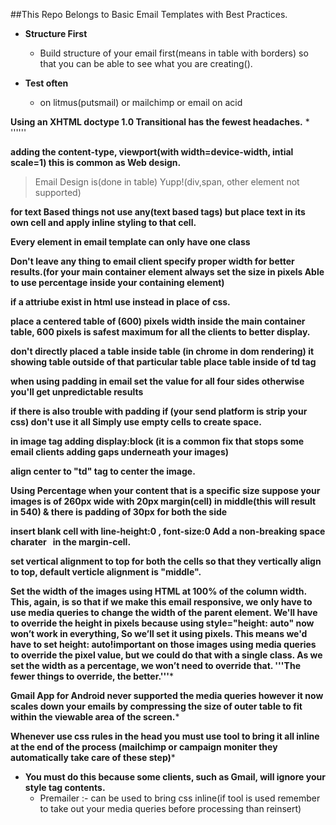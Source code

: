 ##This Repo Belongs to Basic Email Templates with Best Practices.

* **Structure First**
	* Build structure of your email first(means in table with borders) so that you can be able to see what you are creating().

* **Test often**
	* on litmus(putsmail) or mailchimp or email on acid


**Using an XHTML doctype 1.0 Transitional has the fewest headaches.**
	* '''<!DOCTYPE html PUBLIC "-//W3C//DTD XHTML 1.0 Transitional//EN" "http://www.w3.org/TR/xhtml1/DTD/xhtml1-transitional.dtd">'''

**adding the content-type, viewport(with width=device-width, intial scale=1) this is common as Web design.**

> Email Design is(done in table) Yupp!(div,span, other element not supported)

**for text Based things not use any(text based tags) but place text in its own cell and apply inline styling to that cell.**

**Every element in email template can only have one class**

**Don't leave any thing to email client specify proper width for better results.(for your main container element always set the size in pixels Able to use percentage inside your containing element)**

**if a attriube exist in html use instead in place of css.**

**place a centered table of (600) pixels width inside the main container table, 600 pixels is safest maximum for all the clients to better display.**

**don't directly placed a table inside table (in chrome in dom rendering) it showing table outside of that particular table place table inside of td tag**

**when using padding in email set the value for all four sides otherwise you'll get unpredictable results**

**if there is also trouble with padding if (your send platform is strip your css) don't use it all Simply use empty cells to create space.**

**in image tag adding display:block (it is a common fix that stops some email clients adding gaps underneath your images)**

**align center to "td" tag to center the image.**

**Using Percentage when your content that is a specific size suppose your images is of 260px wide with 20px margin(cell) in middle(this will result in 540) & there is padding of 30px for both the side**

**insert blank cell with line-height:0 , font-size:0 Add a non-breaking space charater &nbsp; in the margin-cell.**

**set vertical alignment to top for both the cells so that they vertically align to top, default verticle alignment is "middle".**

**Set the width of the images using HTML at 100% of the column width. This, again, is so that if we make this email responsive, we only have to use media queries to change the width of the parent element. We'll have to override the height in pixels because using style="height: auto" now won’t work in everything, So we’ll set it using pixels. This means we'd have to set height: auto!important on those images using media queries to override the pixel value, but we could do that with a single class. As we set the width as a percentage, we won’t need to override that. '''The fewer things to override, the better.'''***

**Gmail App for Android never supported the media queries however it now scales down your emails by compressing the size of outer table to fit within the viewable area of the screen.***

**Whenever use css rules in the head you must use tool to bring it all inline at the end of the process (mailchimp or campaign moniter they automatically take care of these step)***

* **You must do this because some clients, such as Gmail, will ignore your style tag contents.**
	* Premailer :- can be used to bring css inline(if tool is used remember to take out your media queries before processing than reinsert)